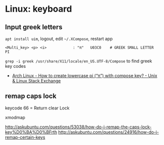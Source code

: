 # Linux: keyboard

## Input greek letters

`apt install uim`, logout, edit `~/.XCompose`, restart app

```
<Multi_key> <p> <i>            : "π"   U03C0    # GREEK SMALL LETTER PI
```

`grep -i greek /usr/share/X11/locale/en_US.UTF-8/Compose` to find greek key codes

- [Arch Linux - How to create lowercase pi (“π”) with compose key? - Unix & Linux Stack Exchange](https://unix.stackexchange.com/questions/248014/how-to-create-lowercase-pi-%cf%80-with-compose-key/307711#307711)


## remap caps lock

keycode 66 = Return
clear Lock

xmodmap

http://askubuntu.com/questions/53038/how-do-i-remap-the-caps-lock-key%D0%BA%D0%BFrth
http://askubuntu.com/questions/24916/how-do-i-remap-certain-keys